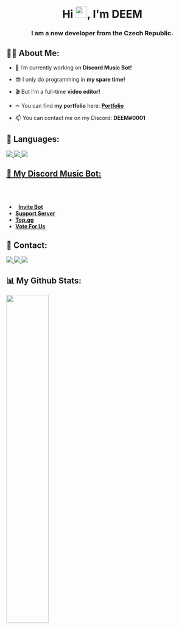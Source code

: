 <h1 align="center">Hi <img src="https://raw.githubusercontent.com/MartinHeinz/MartinHeinz/master/wave.gif" width="30px">, I'm DEEM</h1>
<h3 align="center">I am a new developer from the Czech Republic.</h3>


## 🙋‍♂️ About Me:

- 🔭 I’m currently working on **Discord Music Bot!**

- 😎 I only do programming in **my spare time!**

- 🎬 But I'm a full-time **video editor!**

- ✂ You can find **my portfolio** here: **[Portfolio](https://deemedit.site/)**

- 📫 You can contact me on my Discord: **DEEM#0001**


## 🔨 Languages:

<p align="left"> 
    <a href="https://developer.mozilla.org/en-US/docs/Web/JavaScript" target="_blank"> <img src="https://img.icons8.com/color/48/000000/javascript.png"/> </a> 
    <a href="https://www.python.org" target="_blank"> <img src="https://img.icons8.com/color/48/000000/python.png"/> </a> 
    <a style="padding-right:8px;" href="https://nodejs.org" target="_blank"> <img src="https://img.icons8.com/color/48/000000/nodejs.png"/>
</p>
    
## 🤖 My Discord Music Bot:
    
- **[Invite Bot](https://discord.com/oauth2/authorize?client_id=910190937932701716&scope=bot+applications.commands&permissions=67492929)**
- **[Support Server](https://discord.gg/hKJHUF9d88)**    
- **[Top.gg](https://top.gg/bot/910190937932701716)**   
- **[Vote For Us](https://top.gg/bot/910190937932701716/vote)**       
    
## 🔗 Contact:

<p align="left">   
    <a href="https://discord.gg/hKJHUF9d88" target="_blank"> <img src="https://img.icons8.com/color/48/000000/discord.png"/> </a> 
    <a href="https://www.instagram.com/alex.deemoff/" target="_blank"> <img src="https://img.icons8.com/color/48/000000/instagram-new.png"/> </a> 
    <a href="https://www.youtube.com/channel/UCVEyOe7MeVJlkLu3obG9jVw" target="_blank"> <img src="https://img.icons8.com/color/48/000000/youtube-play.png"/> </a> 
</p>

## 📊 My Github Stats:
    
<p align="left">   
<img align="left" width="47%" src="https://github-readme-stats.vercel.app/api?username=DEEM-0001&show_icons=true&theme=radical" />
</p>
